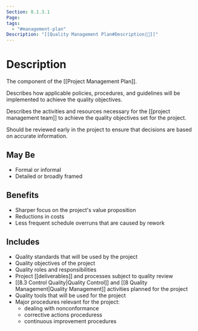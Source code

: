 ```yaml
---
Section: 8.1.3.1
Page: 
tags:
  - "#management-plan"
Description: "[[Quality Management Plan#Description|📝]]"
---
```

# Description
The component of the [[Project Management Plan]].

Describes how applicable policies, procedures, and guidelines will be implemented to achieve the quality objectives.

Describes the activities and resources necessary for the [[project management team]] to achieve the quality objectives set for the project.

Should be reviewed early in the project to ensure that decisions are based on accurate information.
## May Be
- Formal or informal
- Detailed or broadly framed
## Benefits
- Sharper focus on the project's value proposition
- Reductions in costs
- Less frequent schedule overruns that are caused by rework
## Includes
- Quality standards that will be used by the project
- Quality objectives of the project
- Quality roles and responsibilities
- Project [[deliverables]] and processes subject to quality review
- [[8.3 Control Quality|Quality Control]] and [[8 Quality Management|Quality Management]] activities planned for the project
- Quality tools that will be used for the project
- Major procedures relevant for the project:
	- dealing with nonconformance
	- corrective actions proceduress
	- continuous improvement procedures